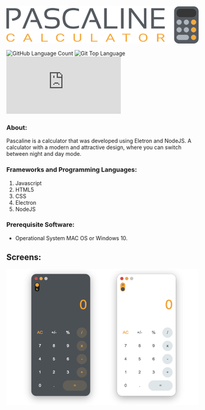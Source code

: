 ![Logo Pascaline](https://github.com/davibs22/Pascaline/raw/master/readmeFiles/Logo.png)

![GitHub Language Count](https://img.shields.io/github/languages/count/davibs22/Pascaline)
![Git Top Language](https://img.shields.io/github/languages/top/davibs22/Pascaline)
![JavaScript](https://icon-icons.com/downloadimage.php?id=130900&root=2108/SVG/&file=javascript_icon_130900.svg)
### About:

Pascaline is a calculator that was developed using Eletron and NodeJS. A calculator with a modern and attractive design, where you can switch between night and day mode.

### Frameworks and Programming Languages:

1. Javascript
2. HTML5
3. CSS
4. Electron
5. NodeJS

### Prerequisite Software:

* Operational System MAC OS or Windows 10.

## Screens:
![Screens Pascaline](https://github.com/davibs22/Pascaline/raw/master/readmeFiles/Screens.png)
